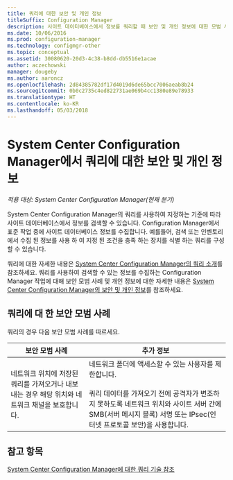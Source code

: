 ```yaml
---
title: 쿼리에 대한 보안 및 개인 정보
titleSuffix: Configuration Manager
description: 사이트 데이터베이스에서 정보를 쿼리할 때 보안 및 개인 정보에 대한 모범 사례를 이해합니다.
ms.date: 10/06/2016
ms.prod: configuration-manager
ms.technology: configmgr-other
ms.topic: conceptual
ms.assetid: 30080620-20d3-4c38-b8dd-db5516e1acae
author: aczechowski
manager: dougeby
ms.author: aaroncz
ms.openlocfilehash: 2d84385782df17d4019d6de65bcc7006aeab8b24
ms.sourcegitcommit: 0b0c2735c4ed822731ae069b4cc1380e89e78933
ms.translationtype: HT
ms.contentlocale: ko-KR
ms.lasthandoff: 05/03/2018
---
```

# <a name="security-and-privacy-for-queries-in-system-center-configuration-manager"></a>System Center Configuration Manager에서 쿼리에 대한 보안 및 개인 정보

*적용 대상: System Center Configuration Manager(현재 분기)*

System Center Configuration Manager의 쿼리를 사용하여 지정하는 기준에 따라 사이트 데이터베이스에서 정보를 검색할 수 있습니다. Configuration Manager에서 표준 작업 중에 사이트 데이터베이스 정보를 수집합니다. 예를들어, 검색 또는 인벤토리에서 수집 된 정보를 사용 하 여 지정 된 조건을 충족 하는 장치를 식별 하는 쿼리를 구성할 수 있습니다.  

 쿼리에 대한 자세한 내용은 [System Center Configuration Manager의 쿼리 소개](../../../core/servers/manage/introduction-to-queries.md)를 참조하세요. 쿼리를 사용하여 검색할 수 있는 정보를 수집하는 Configuration Manager 작업에 대해 보안 모범 사례 및 개인 정보에 대한 자세한 내용은 [System Center Configuration Manager의 보안 및 개인 정보](../../../core/plan-design/security/security-and-privacy.md)를 참조하세요.  

## <a name="security-best-practices-for-queries"></a>쿼리에 대 한 보안 모범 사례  
 쿼리의 경우 다음 보안 모범 사례를 따르세요.  

|보안 모범 사례|추가 정보|  
|----------------------------|----------------------|  
|네트워크 위치에 저장된 쿼리를 가져오거나 내보내는 경우 해당 위치와 네트워크 채널을 보호합니다.|네트워크 폴더에 액세스할 수 있는 사용자를 제한합니다.<br /><br /> 쿼리 데이터를 가져오기 전에 공격자가 변조하지 못하도록 네트워크 위치와 사이트 서버 간에 SMB(서버 메시지 블록) 서명 또는 IPsec(인터넷 프로토콜 보안)을 사용합니다.|  

## <a name="see-also"></a>참고 항목  
 [System Center Configuration Manager에 대한 쿼리 기술 참조](../../../core/servers/manage/queries-technical-reference.md)
